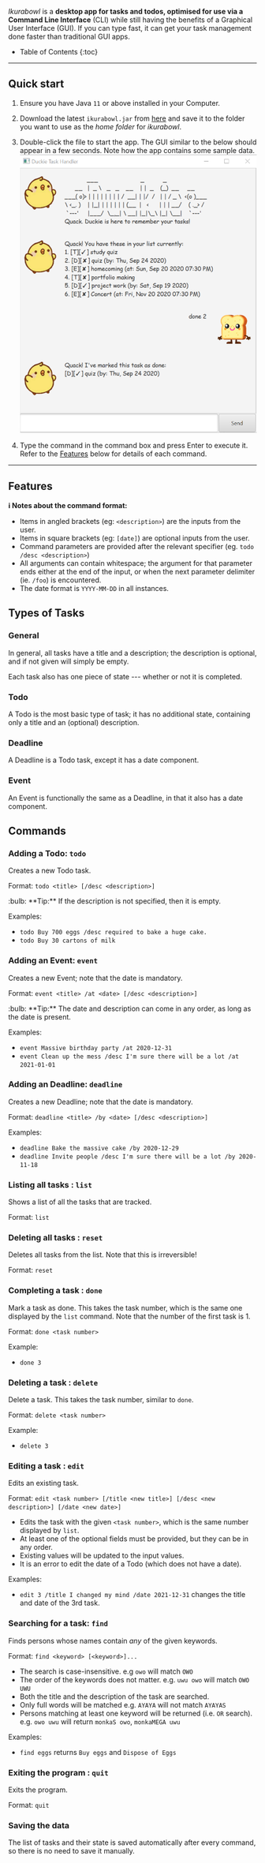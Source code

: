 _Ikurabowl_ is a **desktop app for tasks and todos, optimised for use via a Command Line Interface** (CLI) while still having the benefits of a Graphical User Interface (GUI). If you can type fast, it can get your task management done faster than traditional GUI apps.

* Table of Contents
{:toc}

--------------------------------------------------------------------------------------------------------------------

## Quick start

1. Ensure you have Java `11` or above installed in your Computer.

1. Download the latest `ikurabowl.jar` from [here](https://github.com/zhiayang/ip/releases) and save it to the folder you want to use as the _home folder_ for _ikurabowl_.

1. Double-click the file to start the app. The GUI similar to the below should appear in a few seconds. Note how the app contains some sample data.<br>
   ![Ui](./Ui.png)

1. Type the command in the command box and press Enter to execute it. Refer to the [Features](#features) below for details of each command.

--------------------------------------------------------------------------------------------------------------------

## Features

<div markdown="block" class="alert alert-info">

**:information_source: Notes about the command format:**<br>

* Items in angled brackets (eg: `<description>`) are the inputs from the user.
* Items in square brackets (eg: `[date]`) are optional inputs from the user.
* Command parameters are provided after the relevant specifier (eg. `todo /desc <description>`)
* All arguments can contain whitespace; the argument for that parameter ends either at the end of the input, or when the next parameter delimiter (ie. `/foo`) is encountered.
* The date format is `YYYY-MM-DD` in all instances.

</div>

## Types of Tasks

### General

In general, all tasks have a title and a description; the description is optional, and
if not given will simply be empty.

Each task also has one piece of state --- whether or not it is completed.

### Todo

A Todo is the most basic type of task; it has no additional state, containing only a
title and an (optional) description.


### Deadline

A Deadline is a Todo task, except it has a date component.


### Event

An Event is functionally the same as a Deadline, in that it also has a date component.







## Commands

### Adding a Todo: `todo`

Creates a new Todo task.

Format: `todo <title> [/desc <description>]​`

<div markdown="span" class="alert alert-primary">:bulb: **Tip:**
If the description is not specified, then it is empty.
</div>

Examples:
* `todo Buy 700 eggs /desc required to bake a huge cake.`
* `todo Buy 30 cartons of milk`


### Adding an Event: `event`

Creates a new Event; note that the date is mandatory.

Format: `event <title> /at <date> [/desc <description>​]`

<div markdown="span" class="alert alert-primary">:bulb: **Tip:**
The date and description can come in any order, as long as the date is present.
</div>

Examples:
* `event Massive birthday party /at 2020-12-31`
* `event Clean up the mess /desc I'm sure there will be a lot /at 2021-01-01`



### Adding an Deadline: `deadline`

Creates a new Deadline; note that the date is mandatory.

Format: `deadline <title> /by <date> [/desc <description>​]`

Examples:
* `deadline Bake the massive cake /by 2020-12-29`
* `deadline Invite people /desc I'm sure there will be a lot /by 2020-11-18`


### Listing all tasks : `list`

Shows a list of all the tasks that are tracked.

Format: `list`


### Deleting all tasks : `reset`

Deletes all tasks from the list. Note that this is irreversible!

Format: `reset`



### Completing a task : `done`

Mark a task as done. This takes the task number, which is the same one displayed by the `list` command. Note that the number of the first task is 1.

Format: `done <task number>`

Example:
* `done 3`


### Deleting a task : `delete`

Delete a task. This takes the task number, similar to `done`.

Format: `delete <task number>`

Example:
* `delete 3`



### Editing a task : `edit`

Edits an existing task.

Format: `edit <task number> [/title <new title>] [/desc <new description>] [/date <new date>]`

* Edits the task with the given `<task number>`, which is the same number displayed by `list`.
* At least one of the optional fields must be provided, but they can be in any order.
* Existing values will be updated to the input values.
* It is an error to edit the date of a Todo (which does not have a date).

Examples:
*  `edit 3 /title I changed my mind /date 2021-12-31` changes the title and date of the 3rd task.



### Searching for a task: `find`

Finds persons whose names contain *any* of the given keywords.

Format: `find <keyword> [<keyword>]...`

* The search is case-insensitive. e.g `owo` will match `OWO`
* The order of the keywords does not matter. e.g. `uwu owo` will match `OWO UWU`
* Both the title and the description of the task are searched.
* Only full words will be matched e.g. `AYAYA` will not match `AYAYAS`
* Persons matching at least one keyword will be returned (i.e. `OR` search).
  e.g. `owo uwu` will return `monkaS owo`, `monkaMEGA uwu`

Examples:
* `find eggs` returns `Buy eggs` and `Dispose of Eggs`

### Exiting the program : `quit`

Exits the program.

Format: `quit`

### Saving the data

The list of tasks and their state is saved automatically after every command, so there is no need to save it manually.
